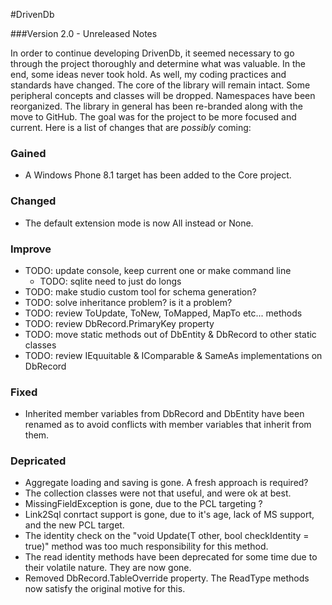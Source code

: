 #DrivenDb

###Version 2.0 - Unreleased Notes

In order to continue developing DrivenDb, it seemed necessary to go through the project thoroughly and determine what was valuable.  In the end, some ideas never took hold.  As well, my coding practices and standards have changed.  The core of the library will remain intact.  Some peripheral concepts and classes will be dropped.  Namespaces have been reorganized.  The library in general has been re-branded along with the move to GitHub.  The goal was for the project to be more focused and current. Here is a list of changes that are *possibly* coming:


### Gained

* A Windows Phone 8.1 target has been added to the Core project.

### Changed

* The default extension mode is now All instead or None.

### Improve

* TODO: update console, keep current one or make command line
  * TODO: sqlite need to just do longs
* TODO: make studio custom tool for schema generation?
* TODO: solve inheritance problem?  is it a problem?
* TODO: review ToUpdate, ToNew, ToMapped, MapTo etc... methods 
* TODO: review DbRecord.PrimaryKey property
* TODO: move static methods out of DbEntity & DbRecord to other static classes
* TODO: review IEquuitable & IComparable & SameAs implementations on DbRecord

### Fixed

* Inherited member variables from DbRecord and DbEntity have been renamed as to avoid conflicts with member variables that inherit from them.

### Depricated

* Aggregate loading and saving is gone.  A fresh approach is required?
* The collection classes were not that useful, and were ok at best.
* MissingFieldException is gone, due to the PCL targeting ?
* Link2Sql conrtact support is gone, due to it's age, lack of MS support, and the new PCL target.
* The identity check on the "void Update(T other, bool checkIdentity = true)" method was too much responsibility for this method.
* The read identity methods have been deprecated for some time due to their volatile nature.  They are now gone.
* Removed DbRecord.TableOverride property.  The ReadType methods now satisfy the original motive for this.

